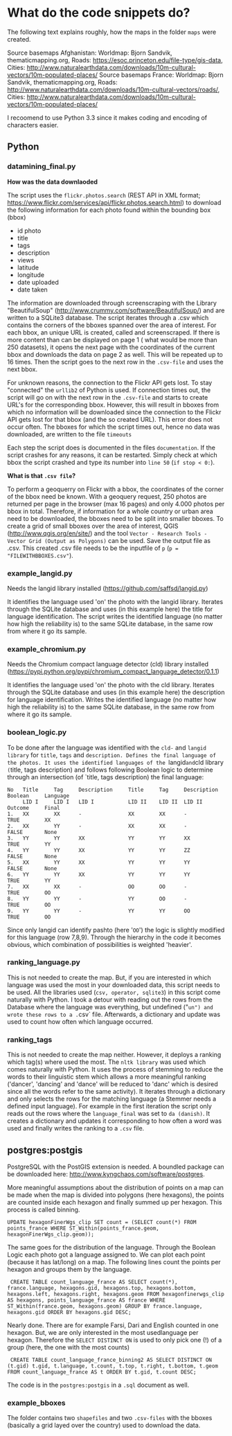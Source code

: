 <h1>What do the code snippets do?</h1>

The following text explains roughly, how the maps in the folder `maps` were created. 

Source basemaps Afghanistan:
Worldmap: Bjorn Sandvik, thematicmapping.org, Roads: https://esoc.princeton.edu/file-type/gis-data, Cities: http://www.naturalearthdata.com/downloads/10m-cultural-vectors/10m-populated-places/
Source basemaps France:
Worldmap: Bjorn Sandvik, thematicmapping.org, Roads: http://www.naturalearthdata.com/downloads/10m-cultural-vectors/roads/, Cities: http://www.naturalearthdata.com/downloads/10m-cultural-vectors/10m-populated-places/


I recoomend to use Python 3.3 since it makes coding and encoding of characters easier.

<h2>Python</h2>

<h3>datamining_final.py</h3>


**How was the data downlaoded**

The script uses the `flickr.photos.search` (REST API in XML format; https://www.flickr.com/services/api/flickr.photos.search.html) to download the following information for each photo found within the bounding box (bbox)

- id photo
- title
- tags
- description 
- views
- latitude
- longitude
- date uploaded
- date taken

The information are downloaded through screenscraping with the Library "BeautifulSoup" (http://www.crummy.com/software/BeautifulSoup/) and are written to a SQLite3 database.
The script iterates through a .csv which contains the corners of the bboxes spanned over the area of interest.
For each bbox, an unique URL is created, called and screenscraped. If there is more content than can be displayed on page 1 ( what would be more than 250 datasets), it opens the next page with the coordinates of the current bbox and downloads the data on page 2 as well. This will be repeated up to 16 times. Then the script goes to the next row in the `.csv-file` and uses the next bbox.

For unknown reasons, the connection to the Flickr API gets lost. To stay "connected" the `urllib2` of Python is used. If connection times out, the script will go on with the next row in the `.csv-file` and starts to create URL's for the corresponding bbox. 
However, this will result in bboxes from which no information will be downloaded since the connection to the Flickr API gets lost for that bbox (and the so created URL). This error does not occur often. The bboxes for which the script times out, hence no data was downloaded, are written to the file `timeouts` 

Each step the script does is documented in the files `documentation`. If the script crashes for any reasons, it can be restarted. Simply check at which bbox the script crashed and type its number into `line 50` (`if stop < 0:`). 

**What is that `.csv file`?**

To perform a geoquerry on Flickr with a bbox, the coordinates of the corner of the bbox need be known. 
With a geoquery request, 250 photos are returned per page in the browser (max 16 pages) and only 4.000 photos per bbox in total. Therefore, if information for a whole country or urban area need to be downloaded, the bboxes need to be split into smaller bboxes. 
To create a grid of small bboxes over the area of interest, QGIS (http://www.qgis.org/en/site/) and the tool `Vector - Research Tools - Vector Grid (Output as Polygons)` can be used. Save the output file as .csv.
This created .csv file needs to be the inputfile of `p` (`p = "FILEWITHBBOXES.csv"`).



<h3> example_langid.py</h3>
 

Needs the langid library installed (https://github.com/saffsd/langid.py)

It identifies the language used 'on' the photo with the langid library.
Iterates through the SQLite database and uses (in this example here) the title for language identification. The script writes the identified language (no matter how high the reliability is) to the same SQLite database, in the same row from where it go its sample.



<h3>example_chromium.py</h3>


Needs the Chromium compact language detector (cld) library installed (https://pypi.python.org/pypi/chromium_compact_language_detector/0.1.1)

It identifies the language used 'on' the photo with the cld library.
Iterates through the SQLite database and uses (in this example here) the description for language identification. Writes the identified language (no matter how high the reliability is) to the same SQLite database, in the same row from where it go its sample.



<h3>boolean_logic.py</h3>


To be done after the language was identified with the `cld-` and `langid library` for `title`, `tags` and `description.
Defines the final language of the photos. It uses the identified languages of the `langid` and `cld library` (`title, tags description) and follows following Boolean logic to determine through an intersection (of `title, tags description) the final language:

    No   Title     Tag     Description     Title     Tag     Description     Boolean     Language
         LID I     LID I   LID I           LID II    LID II  LID II          Outcome     Final
    1.   XX        XX      -               XX        XX      -               TRUE        XX
    2.   XX        YY      -               XX        XX      -               FALSE       None
    3.   YY        YY      XX              YY        YY      XX              TRUE        YY
    4.   YY        YY      XX              YY        YY      ZZ              FALSE       None
    5.   XX        YY      XX              YY        YY      YY              FALSE       None
    6.   YY        YY      XX              YY        YY      YY              TRUE        YY
    7.   XX        XX      -               OO        OO      -               TRUE        OO
    8.   YY        YY      -               YY        OO      -               TRUE        OO
    9.   YY        YY      -               YY        YY      OO              TRUE        OO

Since only langid can identify pashto (here '`OO`') the logic is slightly modified for this language (row 7,8,9).
Through the hierarchy in the code it becomes obvious, which combination of possibilities is weighted 'heavier'. 



<h3>ranking_language.py</h3>


This is not needed to create the map. But, if you are interested in which language was used the most in your downloaded data, this script needs to be used. All the libraries used (`csv, operator, sqlite3`) in this script come naturally with Python.  I took a detour with reading out the rows from the Database where the language was everything, but undefined ("`un") and wrote these rows to a .`csv` file. Afterwards, a dictionary and update was used to count how often which language occurred. 



<h3>ranking_tags</h3>

This is not needed to create the map neither. However, it deploys a ranking which tag(s) where used the most. The `nltk library` was used which comes naturally with Python. It uses the process of stemming to reduce the words to their linguistic stem which allows a more meaningful ranking ('dancer', 'dancing' and 'dance' will be reduced to 'danc' which is desired since all the words refer to the same activity). It iterates through a dictionary and only selects the rows for the matching language (a Stemmer needs a defined input language). For example in the first iteration the script only reads out the rows where the `language_final` was set to `da (danish)`. It creates a dictionary and updates it corresponding to how often a word was used and finally writes the ranking to a `.csv` file. 



<h2>postgres:postgis</h2>

PostgreSQL with the PostGIS extension is needed. A boundled package can be downloaded here: http://www.kyngchaos.com/software/postgres.

More meaningful assumptions about the distribution of points on a map can be made when the map is divided into polygons (here hexagons), the points are counted inside each hexagon and finally summed up per hexagon. This process is called binning.

    UPDATE hexagonFinerWgs_clip SET count = (SELECT count(*) FROM points_france WHERE ST_Within(points_france.geom, hexagonFinerWgs_clip.geom));


The same goes for the distribution of the language. Through the Boolean Logic each photo got a language assigned to. We can plot each point (because it has lat/long) on a map. The following lines count the points per hexagon and groups them by the language.

     CREATE TABLE count_language_france AS SELECT count(*), france.language, hexagons.gid, hexagons.top, hexagons.bottom, hexagons.left, hexagons.right, hexagons.geom FROM hexagonfinerwgs_clip AS hexagons, points_language_france AS france WHERE ST_Within(france.geom, hexagons.geom) GROUP BY france.language, hexagons.gid ORDER BY hexagons.gid DESC;


Nearly done. There are for example Farsi, Dari and English counted in one hexagon. But, we are only interested in the most usedlanguage per hexagon. Therefore the `SELECT DISTINCT ON` is used to only pick one (!) of a group (here, the one with the most counts)

     CREATE TABLE count_language_france_binning2 AS SELECT DISTINCT ON (t.gid) t.gid, t.language, t.count, t.top, t.right, t.bottom, t.geom FROM count_language_france AS t ORDER BY t.gid, t.count DESC;


The code is in the `postgres:postgis` in a `.sql` document as well. 



<h3>example_bboxes</h3>

The folder contains two `shapefiles` and two `.csv-files` with the bboxes (basically a grid layed over the country) used to download the data. 
